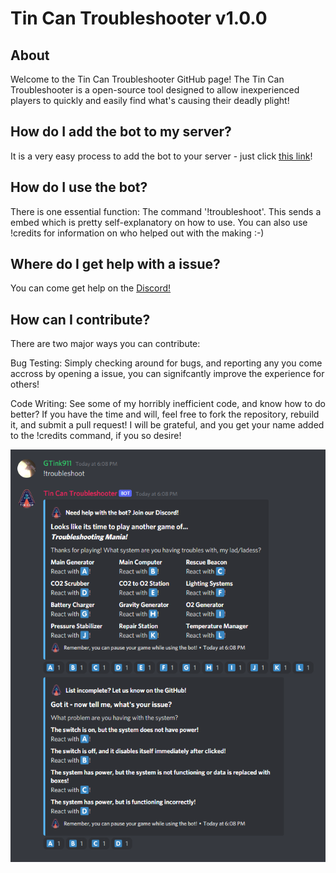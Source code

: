 # Tin Can Troubleshooter v1.0.0

## About
Welcome to the Tin Can Troubleshooter GitHub page! The Tin Can Troubleshooter is a open-source tool designed to allow inexperienced players to quickly and easily find what's causing their deadly plight!

## How do I add the bot to my server?
It is a very easy process to add the bot to your server - just click [this link](https://discord.com/api/oauth2/authorize?client_id=839905525970108486&permissions=8&scope=bot)!

## How do I use the bot?
There is one essential function: The command '!troubleshoot'. This sends a embed which is pretty self-explanatory on how to use. You can also use !credits for information on who helped out with the making :-)

## Where do I get help with a issue?
You can come get help on the [Discord!](https://discord.gg/5fYBbRJDYS)

## How can I contribute?
There are two major ways you can contribute:

Bug Testing: Simply checking around for bugs, and reporting any you come accross by opening a issue, you can signifcantly improve the experience for others!

Code Writing: See some of my horribly inefficient code, and know how to do better? If you have the time and will, feel free to fork the repository, rebuild it, and submit a pull request! I will be grateful, and you get your name added to the !credits command, if you so desire!

![](https://github.com/GTink911/TinCan-Troubleshooter-Bot/blob/main/Media/Troubleshoot%20Cap.PNG)
